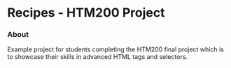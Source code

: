 # Recipes - HTM200 Project 

### About 
Example project for students completing the HTM200 final project which is to showcase their skills in advanced HTML 
tags and selectors. 

